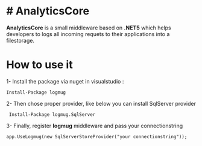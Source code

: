 # # AnalyticsCore

**AnalyticsCore** is a small middleware based on **.NET5** which helps developers to logs all incoming requets to their applications into a filestorage.


# How to use it

1- Install the package via nuget in visualstudio :

    Install-Package logmug
 2- Then chose proper provider, like below you can install SqlServer provider

     Install-Package logmug.SqlServer

3- Finally, register **logmug** middleware and pass your connectionstring

    app.UseLogmug(new SqlServerStoreProvider("your connectionstring"));

